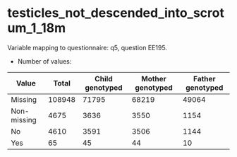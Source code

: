 # testicles_not_descended_into_scrotum_1_18m
Variable mapping to questionnaire: q5, question EE195.
- Number of values:

| Value | Total | Child genotyped | Mother genotyped | Father genotyped |
| ----- | ----- | --------------- | ---------------- | ---------------- |
| Missing | 108948 | 71795 | 68219 | 49064 |
| Non-missing | 4675 | 3636 | 3550 | 1154 |
| No | 4610 | 3591 | 3506 |1144 |
| Yes | 65 | 45 | 44 |10 |



